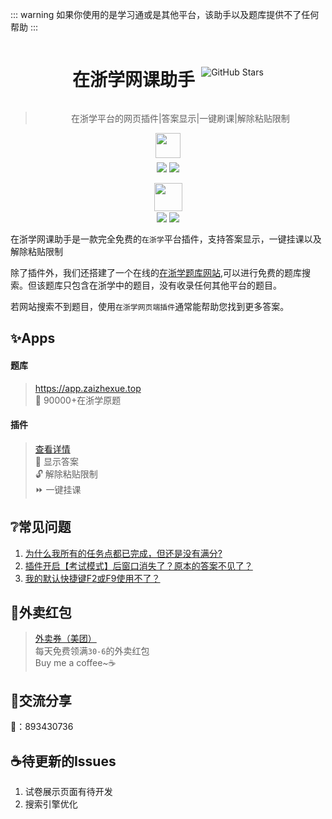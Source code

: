 ::: warning
如果你使用的是学习通或是其他平台，该助手以及题库提供不了任何帮助
:::

<div align="center">
<div style="display: flex; justify-content: center; align-items: center; gap: 10px;">
    <h1>在浙学网课助手</h1>
    <img src="https://img.shields.io/github/stars/Miaozeqiu/ZjoocEasy" alt="GitHub Stars"/>
</div>

> 在浙学平台的网页插件|答案显示|一键刷课|解除粘贴限制

<img src="https://greasyfork.org/vite/assets/blacklogo96-CxYTSM_T.png" width="40" height="40" /> 

<div style="display: flex; justify-content: flex-start; justify-content: center; margin-top: 5px" >

<img src="https://img.shields.io/badge/dynamic/json?style=flat-square&color=orange&label=%E4%BB%8A%E6%97%A5%E5%AE%89%E8%A3%85&query=$.daily_installs&url=https://greasyfork.org/scripts/520141.json" style="margin:2px"/> 
<img src="https://img.shields.io/badge/dynamic/json?style=flat-square&color=red&label=%E6%80%BB%E5%85%B1%E5%AE%89%E8%A3%85&query=$.total_installs&url=https://greasyfork.org/scripts/520141.json" style="margin:2px"/> 

</div>
<img src="https://scriptcat.org/assets/logo.png" width="45" height="45" style="margin-top:15px"/> 
<div style="display: flex; justify-content: flex-start; justify-content: center; margin-top: 0px" >
<img src="https://img.shields.io/badge/dynamic/xml?style=flat-square&color=orange&label=%E4%BB%8A%E6%97%A5%E5%AE%89%E8%A3%85&url=https%3A%2F%2Fscriptcat.org%2Fzh-CN%2Fscript-show-page%2F2522&query=/html/body/div[1]/main/div/div[2]/div/div[3]/div/div[1]/div/span[2]" style="margin:2px"/> 

<img src="https://img.shields.io/badge/dynamic/xml?style=flat-square&color=red&label=%E6%80%BB%E5%85%B1%E5%AE%89%E8%A3%85&url=https%3A%2F%2Fscriptcat.org%2Fzh-CN%2Fscript-show-page%2F2522&query=%2Fhtml%2Fbody%2Fdiv%2Fmain%2Fdiv%2Fdiv%5B2%5D%2Fdiv%2Fdiv%5B3%5D%2Fdiv%2Fdiv%5B2%5D%2Fdiv%2Fspan%5B2%5D" style="margin:2px"/> 

</div>
</div>


在浙学网课助手是一款完全免费的`在浙学`平台插件，支持答案显示，一键挂课以及解除粘贴限制

除了插件外，我们还搭建了一个在线的[在浙学题库网站](https://app.zaizhexue.top),可以进行免费的题库搜索。但该题库只包含在浙学中的题目，没有收录任何其他平台的题目。 

若网站搜索不到题目，使用`在浙学网页端插件`通常能帮助您找到更多答案。

## ✨Apps
#### 题库  
>https://app.zaizhexue.top  
>📰 90000+在浙学原题  


#### 插件 
>[查看详情](web-plugin.md)  
>📰 显示答案  
>🔓 解除粘贴限制  
>⏩ 一键挂课

## ❔常见问题
1. [为什么我所有的任务点都已完成，但还是没有满分?](frequently-asked-questions.md#为什么我所有的任务点都已完成，但还是没有满分)
2. [插件开启【考试模式】后窗口消失了？原本的答案不见了？](frequently-asked-questions.md#_2-插件开启考试模式后-窗口消失了-原本的答案不见了)
3. [我的默认快捷键F2或F9使用不了？](frequently-asked-questions.md#_3-我的默认快捷键f2-f9使用不了)

## 🍔外卖红包
>[外卖券（美团）](takeout-red-envelopes.md#美团)  
>每天免费领满`30-6`的外卖红包  
>Buy me a coffee~☕




## 💬交流分享

🐧：893430736

## ☕待更新的Issues
1. 试卷展示页面有待开发
2. 搜索引擎优化




